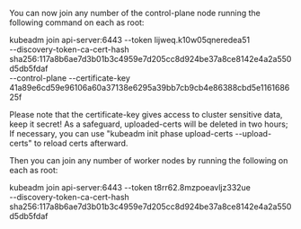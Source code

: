 You can now join any number of the control-plane node running the following command on each as root:

  kubeadm join api-server:6443 --token lijweq.k10w05qneredea51 \
	--discovery-token-ca-cert-hash sha256:117a8b6ae7d3b01b3c4959e7d205cc8d924be37a8ce8142e4a2a550d5db5fdaf \
	--control-plane --certificate-key 41a89e6cd59e96106a60a37138e6295a39bb7cb9cb4e86388cbd5e116168625f

Please note that the certificate-key gives access to cluster sensitive data, keep it secret!
As a safeguard, uploaded-certs will be deleted in two hours; If necessary, you can use
"kubeadm init phase upload-certs --upload-certs" to reload certs afterward.

Then you can join any number of worker nodes by running the following on each as root:

kubeadm join api-server:6443 --token t8rr62.8mzpoeavljz332ue \
	--discovery-token-ca-cert-hash sha256:117a8b6ae7d3b01b3c4959e7d205cc8d924be37a8ce8142e4a2a550d5db5fdaf
